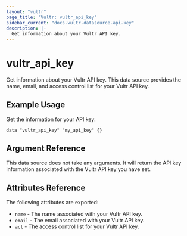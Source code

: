 ```yaml
---
layout: "vultr"
page_title: "Vultr: vultr_api_key"
sidebar_current: "docs-vultr-datasource-api-key"
description: |-
  Get information about your Vultr API key.
---
```


# vultr_api_key

Get information about your Vultr API key. This data source provides the name, email, and access control list for your Vultr API key.

## Example Usage

Get the information for your API key:
```hcl
data "vultr_api_key" "my_api_key" {}
```

## Argument Reference

This data source does not take any arguments. It will return the API key information associated with the Vultr API key you have set.

## Attributes Reference

The following attributes are exported:

* `name` - The name associated with your Vultr API key.
* `email` - The email associated with your Vultr API key.
* `acl` - The access control list for your Vultr API key.
